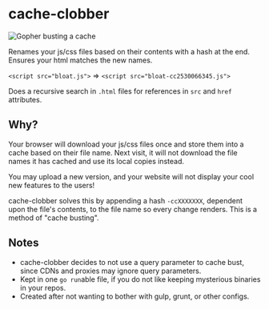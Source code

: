 # cache-clobber

![Gopher busting a cache](https://i.imgur.com/xFKKhVj.png)

Renames your js/css files based on their contents with a hash at the end. 
Ensures your html matches the new names.

`<script src="bloat.js">` => `<script src="bloat-cc2530066345.js">`

Does a recursive search in `.html` files for references in `src` and `href` attributes. 

## Why?

Your browser will download your js/css files once and store them into a cache based on their file name. Next visit, it will not download the file names it has cached and use its local copies instead. 

You may upload a new version, and your website will not display your cool new features to the users!

cache-clobber solves this by appending a hash `-ccXXXXXXX`, dependent upon the file's contents, to the file name so every change renders. This is a method of "cache busting".

## Notes

- cache-clobber decides to not use a query parameter to cache bust, since CDNs and proxies may ignore query parameters.
- Kept in one `go run`able file, if you do not like keeping mysterious binaries in your repos.
- Created after not wanting to bother with gulp, grunt, or other configs.
